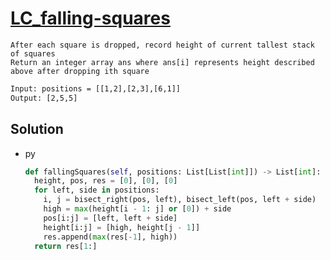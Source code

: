 # [LC_falling-squares](https://leetcode.com/problems/falling-squares)

```en
After each square is dropped, record height of current tallest stack of squares
Return an integer array ans where ans[i] represents height described above after dropping ith square
```

```txt
Input: positions = [[1,2],[2,3],[6,1]]
Output: [2,5,5]
```

## Solution

* py

  ```py
  def fallingSquares(self, positions: List[List[int]]) -> List[int]:
    height, pos, res = [0], [0], [0]
    for left, side in positions:
      i, j = bisect_right(pos, left), bisect_left(pos, left + side)
      high = max(height[i - 1: j] or [0]) + side
      pos[i:j] = [left, left + side]
      height[i:j] = [high, height[j - 1]]
      res.append(max(res[-1], high))
    return res[1:]
  ```
